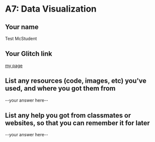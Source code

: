 # A7: Data Visualization

## Your name
Test McStudent

## Your Glitch link
[my page](https://galaxykate-a1.glitch.me)


## List any resources (code, images, etc) you've used, and where you got them from

--your answer here--

## List any help you got from classmates or websites, so that you can remember it for later

--your answer here--